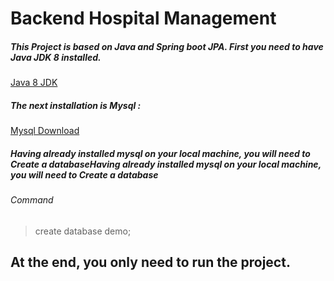 # Backend Hospital Management
##### This Project is based on Java and Spring boot JPA. First you need to have Java JDK 8 installed.

[Java 8 JDK](https://www.oracle.com/java/technologies/javase/javase-jdk8-downloads.html "Java 8 JDK")

##### The next installation is Mysql :
[Mysql Download](https://dev.mysql.com/downloads/file/?id=506568 "Mysql Download")

##### Having already installed mysql on your local machine, you will need to Create a databaseHaving already installed mysql on your local machine, you will need to Create a database

###### Command

> create database demo;

## At the end, you only need to run the project.
